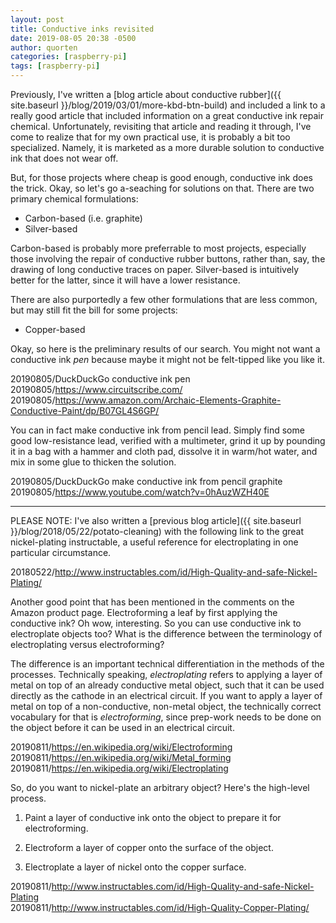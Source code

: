 ```yaml
---
layout: post
title: Conductive inks revisited
date: 2019-08-05 20:38 -0500
author: quorten
categories: [raspberry-pi]
tags: [raspberry-pi]
---
```


Previously, I've written a [blog article about conductive rubber]({{
site.baseurl }}/blog/2019/03/01/more-kbd-btn-build) and included a
link to a really good article that included information on a great
conductive ink repair chemical.  Unfortunately, revisiting that
article and reading it through, I've come to realize that for my own
practical use, it is probably a bit too specialized.  Namely, it is
marketed as a more durable solution to conductive ink that does not
wear off.

But, for those projects where cheap is good enough, conductive ink
does the trick.  Okay, so let's go a-seaching for solutions on that.
There are two primary chemical formulations:

* Carbon-based (i.e. graphite)
* Silver-based

Carbon-based is probably more preferrable to most projects, especially
those involving the repair of conductive rubber buttons, rather than,
say, the drawing of long conductive traces on paper.  Silver-based is
intuitively better for the latter, since it will have a lower
resistance.

There are also purportedly a few other formulations that are less
common, but may still fit the bill for some projects:

* Copper-based

Okay, so here is the preliminary results of our search.  You might not
want a conductive ink _pen_ because maybe it might not be felt-tipped
like you like it.

<!-- more -->

20190805/DuckDuckGo conductive ink pen  
20190805/https://www.circuitscribe.com/  
20190805/https://www.amazon.com/Archaic-Elements-Graphite-Conductive-Paint/dp/B07GL4S6GP/

You can in fact make conductive ink from pencil lead.  Simply find
some good low-resistance lead, verified with a multimeter, grind it up
by pounding it in a bag with a hammer and cloth pad, dissolve it in
warm/hot water, and mix in some glue to thicken the solution.

20190805/DuckDuckGo make conductive ink from pencil graphite  
20190805/https://www.youtube.com/watch?v=0hAuzWZH40E

----------

PLEASE NOTE: I've also written a [previous blog article]({{
site.baseurl }}/blog/2018/05/22/potato-cleaning) with the following
link to the great nickel-plating instructable, a useful reference for
electroplating in one particular circumstance.

20180522/http://www.instructables.com/id/High-Quality-and-safe-Nickel-Plating/

Another good point that has been mentioned in the comments on the
Amazon product page.  Electroforming a leaf by first applying the
conductive ink?  Oh wow, interesting.  So you can use conductive ink
to electroplate objects too?  What is the difference between the
terminology of electroplating versus electroforming?

The difference is an important technical differentiation in the
methods of the processes.  Technically speaking, _electroplating_
refers to applying a layer of metal on top of an already conductive
metal object, such that it can be used directly as the cathode in an
electrical circuit.  If you want to apply a layer of metal on top of a
non-conductive, non-metal object, the technically correct vocabulary
for that is _electroforming_, since prep-work needs to be done on the
object before it can be used in an electrical circuit.

20190811/https://en.wikipedia.org/wiki/Electroforming  
20190811/https://en.wikipedia.org/wiki/Metal_forming  
20190811/https://en.wikipedia.org/wiki/Electroplating

So, do you want to nickel-plate an arbitrary object?  Here's the
high-level process.

1. Paint a layer of conductive ink onto the object to prepare it for
   electroforming.

2. Electroform a layer of copper onto the surface of the object.

3. Electroplate a layer of nickel onto the copper surface.

20190811/http://www.instructables.com/id/High-Quality-and-safe-Nickel-Plating  
20190811/http://www.instructables.com/id/High-Quality-Copper-Plating/
